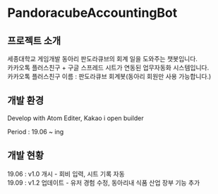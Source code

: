 # PandoracubeAccountingBot

## 프로젝트 소개
세종대학교 게임개발 동아리 판도라큐브의 회계 일을 도와주는 챗봇입니다.  
카카오톡 플러스친구 + 구글 스프레드 시트가 연동된 업무자동화 시스템입니다.  
카카오톡 플러스친구 이름 : 판도라큐브 회계봇(동아리 회원만 사용 가능합니다.)

## 개발 환경
Develop with Atom Editer, Kakao i open builder

Period : 19.06 ~ ing

## 개발 현황
19.06 : v1.0 개시 - 회비 입력, 시트 기록 자동  
19.09 : v1.2 업데이트 - 유저 경험 수정, 동아리내 식품 산업 장부 기능 추가
